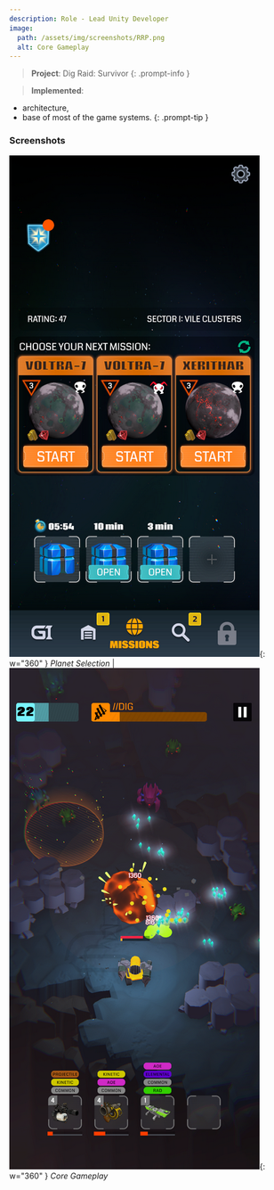 ```yaml
---
description: Role - Lead Unity Developer
image:
  path: /assets/img/screenshots/RRP.png
  alt: Core Gameplay
---
```


> **Project**: Dig Raid: Survivor
{: .prompt-info } 

> **Implemented**:
- architecture,
- base of most of the game systems.
{: .prompt-tip } 

### Screenshots

![](/assets/img/screenshots/16RR1.png){: w="360" } _Planet Selection_ | ![](/assets/img/screenshots/17RR2.png){: w="360" } _Core Gameplay_

